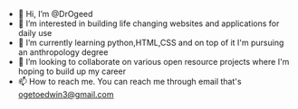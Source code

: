 - 👋 Hi, I’m @DrOgeed
- 👀 I’m interested in building life changing websites and applications for daily use
- 🌱 I’m currently learning python,HTML,CSS and on top of it I'm pursuing an anthropology degree
- 💞️ I’m looking to collaborate on various open resource projects where I'm hoping to build up my career
- 📫 How to reach me. You can reach me through email that's ogetoedwin3@gmail.com

<!---
DrOgeed/DrOgeed is a ✨ special ✨ repository because its `README.md` (this file) appears on your GitHub profile.
You can click the Preview link to take a look at your changes.
--->
